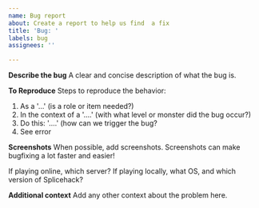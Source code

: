 ```yaml
---
name: Bug report
about: Create a report to help us find  a fix
title: 'Bug: '
labels: bug
assignees: ''

---
```


**Describe the bug**
A clear and concise description of what the bug is.

**To Reproduce**
Steps to reproduce the behavior:
1. As a '...' (is a role or item needed?)
2. In the context of a '....' (with what level or monster did the bug occur?)
3. Do this: '....' (how can we trigger the bug?
4. See error

**Screenshots**
When possible, add screenshots. Screenshots can make bugfixing a lot faster and easier!

If playing online, which server? If playing locally, what OS, and which version of Splicehack?

**Additional context**
Add any other context about the problem here.
